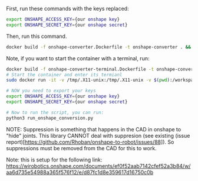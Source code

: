 First, run these commands with the keys replaced:
```bash
export ONSHAPE_ACCESS_KEY={our onshape key}
export ONSHAPE_SECRET_KEY={our onshape secret}
```

Then, run this command. 
```bash
docker build -f onshape-converter.Dockerfile -t onshape-converter . && docker run -e ONSHAPE_ACCESS_KEY=$ONSHAPE_ACCESS_KEY -e ONSHAPE_SECRET_KEY=$ONSHAPE_SECRET_KEY -v $(pwd):/workspace onshape-converter
```

Note, if you want to start the container with a terminal, run:
```bash
docker build -f onshape-converter-terminal.Dockerfile -t onshape-converter-term .
# Start the container and enter its termianl
sudo docker run -it -v /tmp/.X11-unix:/tmp/.X11-unix -v $(pwd):/workspace --net=host onshape-converter-term

# NOW you need to export your keys
export ONSHAPE_ACCESS_KEY={our onshape key}
export ONSHAPE_SECRET_KEY={our onshape secret}

# Now to run the script, you can run:
python3 run_onshape_conversion.py
```

NOTE: Suppression is something that happens in the CAD in onshape to "hide" joints. This library CANNOT deal with suppresion (see existing (issue report)[https://github.com/Rhoban/onshape-to-robot/issues/88]). So suppressions must be removed from the CAD for this to work.


Note: this is setup for the following link:
https://wirobotics.onshape.com/documents/ef0f52aab7142cfef52a3b84/w/aa6d735e54988a365f576f12/e/d87fc1d8e359617d16750c0b


